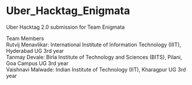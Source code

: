# Uber_Hacktag_Enigmata
Uber Hacktag 2.0 submission for Team Enigmata

Team Members<br />
Rutvij Menavlikar: International Institute of Information Technology (IIIT), Hyderabad UG 3rd year <br />
Tanmay Devale: Birla Institute of Technology and Sciences (BITS), Pilani, Goa Campus UG 3rd year<br />
Vaishnavi Malwade: Indian Institute of Technology (IIT), Kharagpur UG 3rd year 
